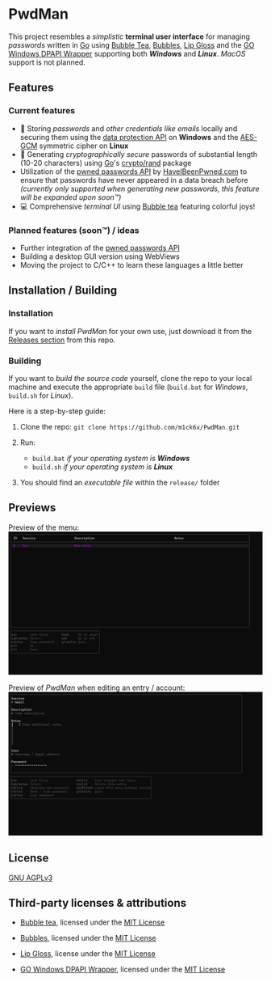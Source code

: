 # PwdMan

This project resembles a _simplistic_ **terminal user interface** for managing _passwords_ written in [Go] using [Bubble Tea], [Bubbles], [Lip Gloss] and the [GO Windows DPAPI Wrapper] supporting both **_Windows_** and **_Linux_**. _MacOS_ support is not planned.

## Features

### Current features

-   🔐 Storing _passwords_ and _other credentials like emails_ locally and securing them using the [data protection API] on **Windows** and the [AES-GCM] symmetric cipher on **Linux**
-   🔑 Generating _cryptographically secure_ passwords of substantial length (10-20 characters) using [Go]'s [crypto/rand] package
-   Utilization of the [pwned passwords API] by [HaveIBeenPwned.com](https://haveibeenpwned.com) to ensure that passwords have never appeared in a data breach before _(currently only supported when generating new passwords, this feature will be expanded upon soon™)_
-   💻 Comprehensive _terminal UI_ using [Bubble tea] featuring colorful joys!

### Planned features (soon™) / ideas

-   Further integration of the [pwned passwords API]
-   Building a desktop GUI version using WebViews
-   Moving the project to C/C++ to learn these languages a little better

## Installation / Building

### Installation

If you want to _install PwdMan_ for your own use, just download it from the [Releases section] from this repo.

### Building

If you want to _build the source code_ yourself, clone the repo to your local machine and execute the appropriate `build` file (`build.bat` for _Windows_, `build.sh` for _Linux_).

Here is a step-by-step guide:

1. Clone the repo: `git clone https://github.com/m1ck6x/PwdMan.git`

2. Run:

    - `build.bat` _if your operating system is **Windows**_
    - `build.sh` _if your operating system is **Linux**_

3. You should find an _executable file_ within the `release/` folder

## Previews

Preview of the menu:
![Preview: menu of the TUI](previews/menu.png)

Preview of _PwdMan_ when editing an entry / account:
![Preview: edit screen of the TUI](previews/entry.png)

## License

[GNU AGPLv3](LICENSE)

## Third-party licenses & attributions

-   [Bubble tea], licensed under the [MIT License](https://github.com/charmbracelet/bubbletea/raw/main/LICENSE)

-   [Bubbles], licensed under the [MIT License](https://github.com/charmbracelet/bubbletea/raw/main/LICENSE)

-   [Lip Gloss], license under the [MIT License](https://github.com/charmbracelet/lipgloss/raw/master/LICENSE)

-   [GO Windows DPAPI Wrapper], licensed under the [MIT License](https://github.com/billgraziano/dpapi/raw/master/LICENSE)

[Go]: https://go.dev/
[data protection API]: https://wikipedia.org/wiki/Data_Protection_API
[AES-GCM]: https://wikipedia.org/wiki/Galois/Counter_Mode
[crypto/rand]: https://pkg.go.dev/crypto/rand
[pwned passwords API]: https://haveibeenpwned.com/API/v3#PwnedPasswords
[Releases section]: https://github.com/m1ck6x/pwdman/releases
[Bubble Tea]: https://github.com/charmbracelet/bubbletea
[Bubbles]: https://github.com/charmbracelet/bubbles
[Lip Gloss]: https://github.com/charmbracelet/lipgloss
[GO Windows DPAPI Wrapper]: https://github.com/billgraziano/dpapi
